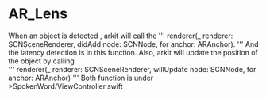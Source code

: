 # AR_Lens
When an object is detected , arkit will call the 
'''
renderer(_ renderer: SCNSceneRenderer, didAdd node: SCNNode, for anchor: ARAnchor). 
'''
And the latency detection is in this function.
Also, arkit will update the position of the object by calling  
'''
renderer(_ renderer: SCNSceneRenderer, willUpdate node: SCNNode, for anchor: ARAnchor)
'''
Both function is under >SpokenWord/ViewController.swift
